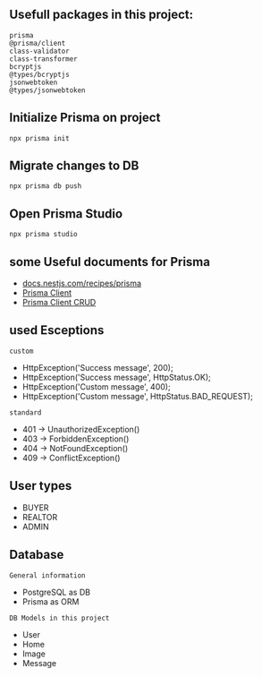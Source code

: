 ## Usefull packages in this project:

    prisma
    @prisma/client
    class-validator
    class-transformer
    bcryptjs
    @types/bcryptjs
    jsonwebtoken
    @types/jsonwebtoken

## Initialize Prisma on project

`npx prisma init`

## Migrate changes to DB

`npx prisma db push`

## Open Prisma Studio

`npx prisma studio`

## some Useful documents for Prisma

- [docs.nestjs.com/recipes/prisma](https://docs.nestjs.com/recipes/prisma)
- [Prisma Client](https://www.prisma.io/docs/concepts/components/prisma-client)
- [Prisma Client CRUD](https://www.prisma.io/docs/concepts/components/prisma-client/crud)

## used Esceptions

`custom`

- HttpException('Success message', 200);
- HttpException('Success message', HttpStatus.OK);
- HttpException('Custom message', 400);
- HttpException('Custom message', HttpStatus.BAD_REQUEST);

`standard`

- 401 -> UnauthorizedException()
- 403 -> ForbiddenException()
- 404 -> NotFoundException()
- 409 -> ConflictException()

## User types

- BUYER
- REALTOR
- ADMIN


## Database 

`General information`

- PostgreSQL as DB
- Prisma as ORM

`DB Models in this project`

- User
- Home
- Image
- Message
